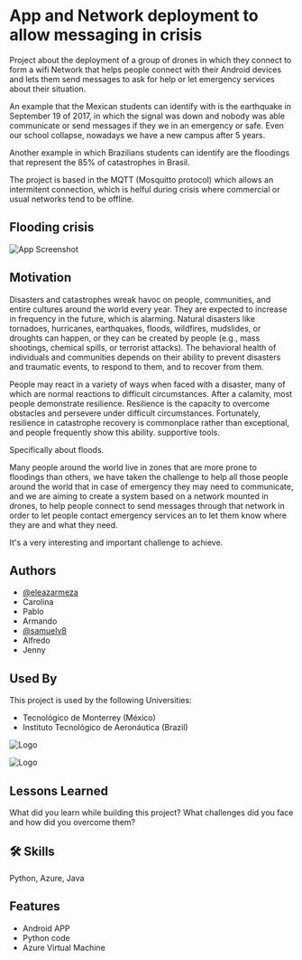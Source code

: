 
# App and Network deployment to allow messaging in crisis

Project about the deployment of a group of drones in which they connect to form a wifi Network that helps people connect with their Android devices and lets them send messages to ask for help or let emergency services about their situation.

An example that the Mexican students can identify with is the  earthquake in September 19 of 2017, in which the signal was down and nobody was able communicate or send messages if they we in an emergency or safe. Even our school collapse, nowadays we have a new campus after 5 years.

Another example in which Brazilians students can identify are the floodings that represent the 85% of catastrophes in Brasil. 

The project is based in the MQTT (Mosquitto protocol) which allows an intermitent connection, which is helful during crisis where commercial or usual networks tend to be offline.

## Flooding crisis

![App Screenshot](https://images.unsplash.com/photo-1547683905-f686c993aae5?ixlib=rb-4.0.3&ixid=MnwxMjA3fDB8MHxzZWFyY2h8Mnx8Zmxvb2RzfGVufDB8fDB8fA%3D%3D&w=1000&q=80)


## Motivation

 
Disasters and catastrophes wreak havoc on people, communities, and entire cultures around the world every year. 
They are expected to increase in frequency in the future, which is alarming. Natural disasters like tornadoes, 
hurricanes, earthquakes, floods, wildfires, mudslides, or droughts can happen, or they can be created by people 
(e.g., mass shootings, chemical spills, or terrorist attacks). The behavioral health of individuals and communities
depends on their ability to prevent disasters and traumatic events, to respond to them, and to recover from them. 

People may react in a variety of ways when faced with a disaster, many of which are normal reactions to difficult 
circumstances. After a calamity, most people demonstrate resilience. Resilience is the capacity to overcome obstacles
and persevere under difficult circumstances. Fortunately, resilience in catastrophe recovery is commonplace rather 
than exceptional, and people frequently show this ability. supportive tools.

Specifically about floods.

Many people around the world live in zones that are more prone to floodings than others, we have taken the challenge 
to help all those people around the world that in case of emergency they may need to communicate, 
and we are aiming to create a system based on a network mounted in drones, to help people connect to send messages through 
that network in order to let people contact emergency services an to let them know where they are and what they need.

It's a very interesting and important challenge to achieve.
## Authors

- [@eleazarmeza](https://eleazarmeza.github.io/portfolioT/)
- Carolina
- Pablo
- Armando
- [@samuelv8](https://github.com/samuelv8)
- Alfredo
- Jenny





## Used By

This project is used by the following Universities:

- Tecnológico de Monterrey (México)
- Instituto Tecnológico de Aeronáutica (Brazil)


![Logo](https://javier.rodriguez.org.mx/itesm/2014/tecnologico-de-monterrey-blue.png)

![Logo](https://upload.wikimedia.org/wikipedia/en/9/97/Instituto_Tecnológico_de_Aeronáutica_%28logo%29.png)

## Lessons Learned

What did you learn while building this project? What challenges did you face and how did you overcome them?


## 🛠 Skills
Python, Azure, Java


## Features

- Android APP
- Python code
- Azure Virtual Machine


